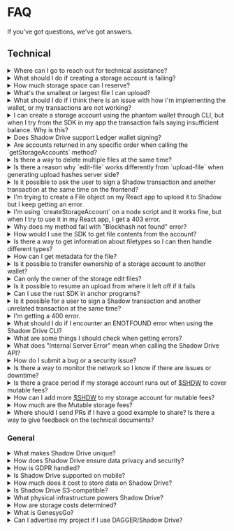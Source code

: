 # FAQ

If you've got questions, we've got answers.

## Technical

<details>

<summary>Where can I go to reach out for technical assistance?</summary>

Our [Discord server](https://discord.gg/genesysgo) is the best place to get in touch with us.\
We have a dedicated support section.

In addition to this FAQ, you might find the [Github Q\&A](https://github.com/GenesysGo/shadow-drive/issues?q=is%3Aissue+is%3Aclosed) useful as deeper technical issues are discussed.

Discord Server: https://discord.gg/genesysgo

GitHub FAQ: https://github.com/GenesysGo/shadow-drive/issues?q=is%3Aissue+is%3Aclosed

</details>

<details>

<summary>What should I do if creating a storage account is failing?</summary>

If creating a storage account is failing, make sure that you have appropriate amounts of both SOL and SHDW in your wallet. Creating a storage account requires a small amount of SOL to cover the transaction fee, as well as some SHDW to cover the initial storage allocation. Make sure that your wallet has enough funds to cover these requirements. Review the docs here: https://docs.shadow.cloud/build/the-cli#create-a-storage-account

If you have the correct amount of SOL and SHDW in your wallet but creating a storage account is still failing, there may be other factors at play that are causing the issue. Some possible causes could be network connectivity issues, problems with the Shadow Drive node, or bugs/issues with the SDK.

To troubleshoot the issue, you can try the following:

* Verify that the [Shadow Drive network](https://status.genesysgo.net/) is up and running. https://status.genesysgo.net/
* Check the Shadow Drive [Change Log](../../reference/change-logs.md) for any known issues or bugs that may be causing the problem. https://docs.shadow.cloud/reference/change-logs
* Contact Shadow Drive [support](https://discord.gg/genesysgo) for further assistance. https://discord.gg/genesysgo

</details>

<details>

<summary>How much storage space can I reserve?</summary>

A user can reserve 4kb at minimum.

There is an upper limit of one terabyte (1TB) per bucket.

Development is currently underway which will greatly increase this cap.

</details>

<details>

<summary>What's the smallest or largest file I can upload?</summary>

Currently, these are the limits:

* Minimum: 4kb. If you upload a 100 byte file, it will still take up 4kb of space. This is due to the replication overhead required.
* Maximum: 1gb.

There's ongoing development to increase the maximum file size.

</details>

<details>

<summary>What should I do if I think there is an issue with how I'm implementing the wallet, or my transactions are not working?</summary>

If you think there is an issue with how you're implementing the wallet, or your transactions are not working, you can try upgrading the wallet adapters. Check the Solana wallet adapter repositories for their examples, as the process for importing the adapters may have changed.

Additionally, you can refer to the Shadow Drive documentation and SDK for more information on how to properly implement the wallet and perform transactions. You can review the example here: https://docs.shadow.cloud/build/the-sdk/sdk-javascript#example-post-request-via-sdk-make-immutable

If you are using react to build a wallet using `const drive = await new ShdwDrive(connection, wallet).init();` and getting the error "Cannot read properties of undefined (reading 'toBytes')" then remember to make sure you must pass the entire wallet around and make sure to not deconstruct it.

If you're still having issues, contact Shadow Drive support for further assistance.

</details>

<details>

<summary>I can create a storage account using the phantom wallet through CLI, but when I try from the SDK in my app the transaction fails saying insufficient balance. Why is this?</summary>

For the purposes of utilizing the Shadow Drive, \~0.1 SOL in our experience will avoid insufficient balance errors. You can also examine the TXs to see if there's any differences in your spend when using the CLI versus the SDK methods.

</details>

<details>

<summary>Does Shadow Drive support Ledger wallet signing?</summary>

No, Shadow Drive does not currently support Ledger wallet signing. The reason we are currently unable to provide Ledger support is due to the absence of the message signing feature in the Solana app for Ledger, as our system relies on this functionality.

To expedite the implementation of Ledger support, kindly consider drawing attention to this GitHub issue by leaving a comment: https://github.com/solana-labs/wallet-adapter/pull/712

</details>

<details>

<summary>Are accounts returned in any specific order when calling the `getStorageAccounts` method?</summary>

Yes, accounts are returned in the order they are created when calling the `getStorageAccounts` method in GenesysGo Shadow Drive. This is because the system was designed and built in such a way to ensure that the accounts are returned in the order they were created. https://docs.shadow.cloud/build/the-sdk/sdk-javascript#getstorageaccounts

</details>

<details>

<summary>Is there a way to delete multiple files at the same time?</summary>

Currently, it is not possible to delete multiple files at once. However, we have added this feature to our roadmap and will be working on it in the near future. Thank you for your suggestion!

</details>

<details>

<summary>Is there a reason why `edit-file` works differently from `upload-file` when generating upload hashes server side?</summary>

The `edit-file` functionality works differently from `upload-file` because it is a remnant of the first iteration of Shadow Drive where every file had an associated account on-chain with some metadata that was crucial for tracking. However, we've made some changes that aren't documented yet and aren't implemented in the SDKs. If you add `overwrite: true` to the request body of an upload request that you make manually instead of through the SDK, it will do the same thing as editing a file.

</details>

<details>

<summary>Is it possible to ask the user to sign a Shadow transaction and another transaction at the same time on the frontend?</summary>

Currently, it is not possible to ask the user to sign a Shadow transaction and another transaction at the same time on the frontend. The Shadow network only allows shadow drive-specific transactions to have instructions related to the shadow drive on chain program. Any other instructions will cause the transaction to fail. This security feature is in place to prevent malicious transactions.

</details>

<details>

<summary>I'm trying to create a File object on my React app to upload it to Shadow but I keep getting an error.</summary>

The error you're getting may be due to the Shadow Drive instance being created before the wallet-provider is ready. In the latest example on the main branch, there is a slight change in the useEffect that creates the drive instance which may resolve your issue. Additionally, make sure that the file data buffer is converted to a Blob using `new Blob([Buffer.from("data")])`.

</details>

<details>

<summary>I'm using `createStorageAccount` on a node script and it works fine, but when I try to use it in my React app, I get a 403 error.</summary>

By default, the rpc used is the Solana mainnet rpc api.mainnet-beta.solana.com. If you're getting blocked by that, you'll have to sign up for a paid RPC as we cannot control how the Solana mainnet rpc endpoint is limited. It is possible that the endpoint is blocking requests from the browser due to security reasons.

For additional help, consider joining our [Discord](https://discord.gg/genesysgo) and asking in support channels.

</details>

<details>

<summary>Why does my method fail with "Blockhash not found" error?</summary>

This is an issue on the Solana RPC side and unfortunately, all you can do is retry the method. Consider implementing retry and/or error handling in your application.

</details>

<details>

<summary>How would I use the SDK to get file contents from the account?</summary>

You can send a normal GET request to https://shdw-drive.genesysgo.net// to get the file contents from the account. You can read more in API methods here: https://docs.shadow.cloud/build/the-api

</details>

<details>

<summary>Is there a way to get information about filetypes so I can then handle different types?</summary>

You can make a HEAD request or a GET request to get information about file types. If you make a GET request, the response headers should include the content type. Review the API methods here: https://docs.shadow.cloud/build/the-api

</details>

<details>

<summary>How can I get metadata for the file?</summary>

You can get metadata for the file by making a POST request to https://shdw-drive.genesysgo.net//. The response will include metadata for the file. Review the API methods here: https://docs.shadow.cloud/build/the-api

</details>

<details>

<summary>Is it possible to transfer ownership of a storage account to another wallet?</summary>

Currently, this is not an active feature in the CLI or SDK. However, it is a planned feature for future releases.

</details>

<details>

<summary>Can only the owner of the storage edit files?</summary>

Yes, currently only the owner of the storage account can edit the files.

</details>

<details>

<summary>Is it possible to resume an upload from where it left off if it fails</summary>

No, unfortunately it is not possible to resume an upload from where it left off if it fails. However, the CLI checks files before uploading and skips them if they already exist. You also receive an output JSON file for each file upload, which will indicate if a file already exists.

</details>

<details>

<summary>Can I use the rust SDK in anchor programs?</summary>

No, the SDK requires internet access to send http requests. This is not allowed within Solana runtime because arbitrary http responses are not deterministic and may produce different Solana ledger state transitions

</details>

<details>

<summary>Is it possible for a user to sign a Shadow transaction and another unrelated transaction at the same time?</summary>

Currently, the Shadow network only allows Shadow Drive-specific transactions to include instructions related to the Shadow Drive on-chain program. Any other instructions will cause the transaction to fail as a security measure. This means that it is not possible for a user to sign a Shadow transaction and another unrelated transaction at the same time.

</details>

<details>

<summary>I'm getting a 400 error.</summary>

When getting 400 timeouts for transaction submissions, it is most likely due to congestion on the Solana network. While timing out and retrying is normal during Solana congestion, many are now using priority fees which may help solve congestion-related issues. Contact your RPC provider for further help.

If your 400 error is stating "Invalid transaction supplied" then you may need to join our support channel in [Discord](https://discord.gg/genesysgo) and provide more details on the specific method. To resolve the typical causes of this error do the following:

1. Check announcements in Discord (https://discord.gg/genesysgo) or the network status (https://status.genesysgo.net/) to make sure there is no platform-wide problem.
2. Check all of your versions and dependencies. You Solana wallet adapter dependencies and the version of the JavaScript SDK must be up to date.
3. Double check the wallet you have chosen to work with is not having issues. You may need to reach out to them directly.

</details>

<details>

<summary>What should I do if I encounter an ENOTFOUND error when using the Shadow Drive CLI?</summary>

If you encounter an ENOTFOUND error when using the Shadow Drive CLI, it is likely a local DNS issue on your side. ENOTFOUND is a DNS resolver problem, which means you will need to check with your Internet Service Provider (ISP) to resolve the issue. Alternatively, you can try using a Virtual Private Network (VPN) to see if that resolves the issue.

</details>

<details>

<summary>What are some things I should check when getting errors?</summary>

You can try setting --log-level debug with your command that is getting an error. Make sure to confirm you have installed the latest versions and dependencies and that your keypair file is being accessed properly. Make sure you wallet is funded properly with both SOL and SHDW, that you are handling Solana connection objects properly, and that you are not having Solana RPC related errors. For further help you can capture logs and share relevant code in the technical support channels of our [Discord](https://discord.gg/genesysgo).

</details>

<details>

<summary>What does "Internal Server Error" mean when calling the Shadow Drive API?</summary>

There are a few reasons for this error but the most common is the file that have not migrated from the original version 1 format storage account to the newer version 2 format. For users that have created legacy style Shadow Drive accounts, please finish the migration steps.

For additional help please reach out to to us in Discord (https://discord.gg/genesysgo).

</details>

<details>

<summary>How do I submit a bug or a security issue?</summary>

**https://github.com/GenesysGo/shdw-drive-bug-reports**

We adhere to a responsible disclosure process for security related issues. To ensure the responsible disclosure and handling of security vulnerabilities, we ask that you follow the process outlined below.

**Bug Reporting Process**

1. Submit a new bug report by creating a [new issue](https://github.com/GenesysGo/shdw-drive-bug-reports/issues/new/choose) in this repository. https://github.com/GenesysGo/shdw-drive-bug-reports/issues/new/choose
2. Please provide a clear and concise description of the issue, steps to reproduce it, and any relevant screenshots or logs.
3. Label your issue as a 'bug' or 'security' accordingly.

**Important**: For security-related issues, do not include sensitive information in the issue description. Instead, submit a pull request to our repository, containing the necessary details, so that the information remains concealed until the issue is resolved.

**Security related issues should only be reported through this repository.**

While we strongly encourage the use of this repository for bug reports and security issues, you may also reach out to us via our [**Discord**](https://discord.gg/genesysgo) server. Join the #shdw-drive-technical-support channel for assistance. However, please note that we will redirect you to submit the bug report through this GitHub repository for proper handling and tracking.

</details>

<details>

<summary>Is there a way to monitor the network so I know if there are issues or downtime?</summary>

Yes, you can subscribe to the Shadow Network status here: https://status.genesysgo.net/

Also follow us on twitter https://twitter.com/GenesysGo or join our tech support Discord: https://discord.gg/genesysgo

</details>

<details>

<summary>Is there a grace period if my storage account runs out of <a href="https://docs.shadow.cloud/reference/shdw-token">$SHDW</a> to cover mutable fees?</summary>

Yes. Your storage account will be kept for 6 months. After that, it is up for cleanup and a storage node may delete your storage account and all data in it.

</details>

<details>

<summary>How can I add more <a href="https://docs.shadow.cloud/reference/shdw-token">$SHDW</a> to my storage account for mutable fees?</summary>

1. Either use the \`topUp\` method in one of the [SDKs](the-sdk.md) or send $SHDW directly to the storage account's token address
2. Use the \`refreshStake\` method in one of the SDKs to refresh your storage account's stake status. This is not done for you, you must do this step manually.

</details>

<details>

<summary>How much are the Mutable storage fees?</summary>

Mutable storage fees target a specific USD price. Currently, that is $0.05 USD per gibibyte per year. This comes out to $0.0002739726 USD per gib per Solana Epoch (interval for which mutable storage fees are collected. This price target is converted to $SHDW/$USDC at the time of fee collection.

Mutable storage fees are collected for bytes stored.

</details>

<details>

<summary>Where should I send PRs if I have a good example to share? Is there a way to give feedback on the technical documents?</summary>

We welcome any feedback and examples you can provide to our documentation. You can submit a PR to our technical documents repository here - https://github.com/GenesysGo/docs-shadow-cloud/tree/main - and we will find a good place for it.

</details>

### General

<details>

<summary>What makes Shadow Drive unique?</summary>

Shadow Drive is a commodity cloud network that offers multiple service options, leveraging distributed ledger technology, and offering vertically integrated, L1-specific storage and compute. It is the only cloud network designed to democratize the earnings of traditional cloud platforms without sacrificing performance. Being S3-compatible, Shadow Drive maintains an open-source SDK and interoperability standards that make it easy to access through popular builder tools and SDKs. Its objective is to support popular tools that make building easier, regardless of the application you are building.

</details>

<details>

<summary>How does Shadow Drive ensure data privacy and security?</summary>

Shadow Drive ensures data privacy and security by encrypting and erasure coding the data, and then algorithmically distributing the fragments across the distributed network. This is done trustlessly via smart contracts and requires signed Solana transactions, creating a publicly verifiable on-chain log. Additionally, Shadow Drive provides developers with the tools they need to comply with GDPR and can show records that prove that they have deleted a user's personal data.

</details>

<details>

<summary>How is GDPR handled?</summary>

Shadow Drive provides developers with tools to comply with GDPR and can provide records to prove the deletion of a user's personal data. All records for GDPR compliance are stored on-chain and have been verified by the Solana validator network. The data is then encrypted and algorithmically distributed across the network in triplicate. All transactions are signed and publicly verifiable on-chain.

</details>

<details>

<summary>Is Shadow Drive supported on mobile?</summary>

Yes, Shadow Drive is supported on mobile through our ecosystem partners who are actively building on mobile. Please check out our Shadow Ecosystem page for more details. https://docs.shadow.cloud/build/community-mainted-uis

Additionally, in the future, our DAGGER distributed ledger technology will enable Solana Saga powered storage solutions for those seeking low cost decentralized mobile clouds. Please check out the Learn section for more information. You can read more here: https://docs.shadow.cloud/learn#compute

</details>

<details>

<summary>How much does it cost to store data on Shadow Drive?</summary>

Shadow Drive storage costs are driven by wholesale network costs, a fixed rate of 0.25 [SHDW](https://docs.shadow.cloud/reference/shdw-token) per 1 GB, and can be estimated through various front end UIs that capture moment-in-time estimates. One example is the front-end designed by an ecosystem partners, which provides detailed information on the network as well. Here is the link to the front-end: https://sdrive.app/stats

</details>

<details>

<summary>Is Shadow Drive S3-compatible?</summary>

Yes, Shadow Drive is S3-compatible. S3-compatibility is a widely adopted standard in the cloud storage industry, and many providers offer S3-compatible APIs and protocols, which gives builders greater flexibility in choosing a cloud storage provider. This means developers can easily move data between different services without worrying about compatibility issues. Additionally, S3-compatibility offers robust APIs that enable fast and reliable query, along with virtual mount capability, making it important for Web2, Web3, and the frontiers of distributed ledger tech and AI. Shadow Drive aims to empower developers to integrate it directly into their builds, and to support the talented community of designers who will create innovative platforms for Shadow Drive. You can read more here: https://docs.shadow.cloud/learn/design#s3-compatibility

</details>

<details>

<summary>What physical infrastructure powers Shadow Drive?</summary>

Shadow Drive runs on a global network of bare metal infrastructure, with all compute and storage existing on bare metal. There is no dependency on cloud providers for Shadow Drive operations. For more details on the design of Shadow Drive, please see the "Design" section under the "Learn" category: https://docs.shadow.cloud/learn/design

</details>

<details>

<summary>How are storage costs determined?</summary>

Prices vary depending on the front-end and the market value of storage costs per unit [SHDW](https://docs.shadow.cloud/reference/shdw-token). There is a fixed 0.25 [SHDW](https://docs.shadow.cloud/reference/shdw-token) per 1 GB of storage across the network. You can visit front-end UIs such as https://sdrive.app/stats to determine costs.

</details>

<details>

<summary>What is GenesysGo?</summary>

GenesysGo (GG) is a company that was founded in April 2021 as a Solana validator. Since then, GG has expanded its offerings to focus on a large ecosystem of tools and infrastructure for Solana. More details about the scope of our offerings can be found under the "Learn" category. GG has a team of talented developers and coders who are dedicated to building innovative solutions for the Solana community. For more information, you can visit our website at http://shadow.cloud/.

</details>

<details>

<summary>Can I advertise my project if I use DAGGER/Shadow Drive?</summary>

Yes, the Shadow Drive team would love to hear about your project if you are building on top of the Drive or using DAGGER. The best way to gain visibility is to submit a PR directly to the docs-shadow-cloud repo adding your project/business, details, and image to the Shadow Ecosystem list: https://github.com/GenesysGo/docs-shadow-cloud

Submit a PR to edit the file located here: https://github.com/GenesysGo/docs-shadow-cloud/blob/main/build/shadow-drive/community-mainted-uis.md

You can also share your work in the [Shadow Drive Discord](https://discord.com/invite/genesysgo). We will soon release an automated process to be added to the Shadow Ecosystem page.

</details>
